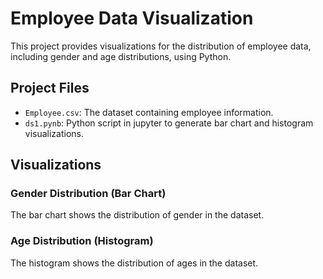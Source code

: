 # Employee Data Visualization

This project provides visualizations for the distribution of employee data, including gender and age distributions, using Python.

## Project Files

- `Employee.csv`: The dataset containing employee information.
- `ds1.pynb`: Python script in jupyter to generate bar chart and histogram visualizations.

## Visualizations

### Gender Distribution (Bar Chart)

The bar chart shows the distribution of gender in the dataset.

### Age Distribution (Histogram)

The histogram shows the distribution of ages in the dataset.
